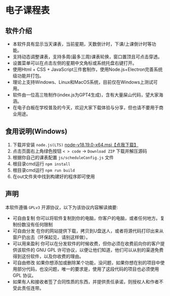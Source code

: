 # 电子课程表

## 软件介绍
- 本软件具有显示当天课表，当前星期，天数倒计时，下课/上课倒计时等功能。
- 支持动态调整课表，支持多周(最多三周)课表轮换，窗口置顶且可点击穿透。
- 设置菜单可以在点击左侧的星期中文角标或系统托盘右键打开。
- 使用Html + CSS + JavaScript三件套制作，使用Node.js+Electron完善系统级功能并打包。
- 理论上支持Windows、Linux和MacOS系统，目前仅在Windows上测试可用。
- 软件由一位高三牲制作(index.js为GPT4生成)，含有大量屎山代码，望大家海涵。
- 在电子白板在学校普及的今天，欢迎大家下载体验与分享，但也请不要用于商业用途。

## 食用说明(Windows)

1. 下载并安装 `node.js(LTS)` [node-v18.19.0-x64.msi【点我下载】](https://cdn.npmmirror.com/binaries/node/v18.19.0/node-v18.19.0-x64.msi)
2. 点击页面右上角绿色按钮 `< > code` -> `Download ZIP` 下载并解压源码
3. 根据你自己的课表配置 `js/scheduleConfig.js` 文件
4. 根目录cmd运行 `npm install`
5. 根目录cmd运行 `npm run build`
6. 在out文件夹中找到构建好的程序即可使用

## 声明

本软件遵循 `GPLv3` 开源协议，以下为该协议内容解读摘要:

* 可自由复制 你可以将软件复制到你的电脑，你客户的电脑，或者任何地方。复制份数没有任何限制
* 可自由分发 在你的网站提供下载，拷贝到U盘送人，或者将源代码打印出来从窗户扔出去（环保起见，请别这样做）。
* 可以用来盈利 你可以在分发软件的时候收费，但你必须在收费前向你的客户提供该软件的 GNU GPL 许可协议，以便让他们知道，他们可以从别的渠道免费得到这份软件，以及你收费的理由。
* 可自由修改 如果你想添加或删除某个功能，没问题，如果你想在别的项目中使用部分代码，也没问题，唯一的要求是，使用了这段代码的项目也必须使用 GPL 协议。
* 如果有人和接收者签了合同性质的东西，并提供责任承诺，则授权人和作者不受此责任连带。
